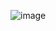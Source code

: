 ![image](https://user-images.githubusercontent.com/66316315/139583826-5a57e1fd-2fda-4474-9b8b-9e974f990b90.png)
